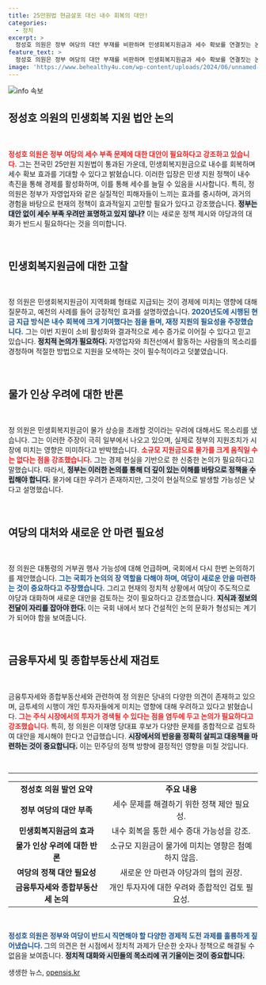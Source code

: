 ```yaml
---
title: 25만원법 현금살포 대신 내수 회복의 대안!
categories:
  - 정치
excerpt: >
  정성호 의원은 정부 여당의 대안 부재를 비판하며 민생회복지원금과 세수 확보를 연결짓는 논의를 주장했다. 그는 이번 지원금이 물가 상승에 미치는 영향이 미미하다고 강조하고, 야당과의 협의를 통한 새로운 정책 필요성을 역설했다.
feature_text: >
  정성호 의원은 정부 여당의 대안 부재를 비판하며 민생회복지원금과 세수 확보를 연결짓는 논의를 주장했다. 그는 이번 지원금이 물가 상승에 미치는 영향이 미미하다고 강조하고, 야당과의 협의를 통한 새로운 정책 필요성을 역설했다.
image: 'https://www.behealthy4u.com/wp-content/uploads/2024/06/unnamed-file.png'
---
```


<p><img src="https://www.behealthy4u.com/wp-content/uploads/2024/06/unnamed-file.png" alt="info 속보" /></p>

<h2 data-ke-size="size26">정성호 의원의 민생회복 지원 법안 논의</h2>

<p data-ke-size="size16">&nbsp;</p>

<p><b><span style="color: #ee2323;">정성호 의원은 정부 여당의 세수 부족 문제에 대한 대안이 필요하다고 강조하고 있습니다.</span></b> 그는 전국민 25만원 지원법이 통과된 가운데, 민생회복지원금으로 내수를 회복하며 세수 확보 효과를 기대할 수 있다고 밝혔습니다. 이러한 입장은 민생 지원 정책이 내수 촉진을 통해 경제를 활성화하며, 이를 통해 세수를 늘릴 수 있음을 시사합니다. 특히, 정 의원은 정부가 자영업자와 같은 실질적인 피해자들이 느끼는 효과를 중시하며, 과거의 경험을 바탕으로 현재의 정책이 효과적일지 고민할 필요가 있다고 강조했습니다. <b><span style="background-color: #21538527;">정부는 대안 없이 세수 부족 우려만 표명하고 있지 않나?</span></b> 이는 새로운 정책 제시와 야당과의 대화가 반드시 필요하다는 것을 의미합니다. </p>

<p data-ke-size="size16">&nbsp;</p>

<h2 data-ke-size="size26">민생회복지원금에 대한 고찰</h2>

<p data-ke-size="size16">&nbsp;</p>

<p>정 의원은 민생회복지원금이 지역화폐 형태로 지급되는 것이 경제에 미치는 영향에 대해 질문하고, 예전의 사례를 들어 긍정적인 효과를 설명하였습니다. <b><span style="color: #1a5490;">2020년도에 시행된 현금 지급 방식은 내수 회복에 크게 기여했다는 점을 들며, 재정 지원의 필요성을 주장했습니다.</span></b> 그는 이번 지원이 소비 활성화와 결과적으로 세수 증가로 이어질 수 있다고 믿고 있습니다. <b><span style="background-color: #21538527;">정치적 논의가 필요하다.</span></b> 자영업자와 최전선에서 활동하는 사람들의 목소리를 경청하며 적절한 방법으로 지원을 모색하는 것이 필수적이라고 덧붙였습니다. </p>

<p data-ke-size="size16">&nbsp;</p>

<h2 data-ke-size="size26">물가 인상 우려에 대한 반론</h2>

<p data-ke-size="size16">&nbsp;</p>

<p>정 의원은 민생회복지원금이 물가 상승을 초래할 것이라는 우려에 대해서도 목소리를 냈습니다. 그는 이러한 주장이 극히 일부에서 나오고 있으며, 실제로 정부의 지원조치가 시장에 미치는 영향은 미미하다고 반박했습니다. <b><span style="color: #ee2323;">소규모 지원금으로 물가를 크게 움직일 수는 없다는 점을 강조했습니다.</span></b> 그는 경제 현실을 기반으로 한 신중한 논의가 필요하다고 말했습니다. 따라서, <b><span style="background-color: #21538527;">정부는 이러한 논의를 통해 더 깊이 있는 이해를 바탕으로 정책을 수립해야 합니다.</span></b> 물가에 대한 우려가 존재하지만, 그것이 현실적으로 발생할 가능성은 낮다고 설명했습니다. </p>

<p data-ke-size="size16">&nbsp;</p>

<h2 data-ke-size="size26">여당의 대처와 새로운 안 마련 필요성</h2>

<p data-ke-size="size16">&nbsp;</p>

<p>정 의원은 대통령의 거부권 행사 가능성에 대해 언급하며, 국회에서 다시 한번 논의하기를 제안했습니다. <b><span style="color: #1a5490;">그는 국회가 논의의 장 역할을 다해야 하며, 여당이 새로운 안을 마련하는 것이 중요하다고 주장했습니다.</span></b> 그리고 현재의 정치적 상황에서 여당이 주도적으로 야당과 대화하며 새로운 대안을 검토하는 것이 필요하다고 강조했습니다. <b><span style="background-color: #21538527;">지식과 정보의 전달이 자리를 잡아야 한다.</span></b> 이는 국회 내에서 보다 건설적인 논의 문화가 형성되는 계기가 되어야 함을 보여줍니다. </p>

<p data-ke-size="size16">&nbsp;</p>

<h2 data-ke-size="size26">금융투자세 및 종합부동산세 재검토</h2>

<p data-ke-size="size16">&nbsp;</p>

<p>금융투자세와 종합부동산세와 관련하여 정 의원은 당내의 다양한 의견이 존재하고 있으며, 금투세의 시행이 개인 투자자들에게 미치는 영향에 대해 우려하고 있다고 밝혔습니다. <b><span style="color: #ee2323;">그는 주식 시장에서의 투자가 경색될 수 있다는 점을 염두에 두고 논의가 필요하다고 강조했습니다.</span></b> 특히, 정 의원은 이재명 당대표 후보가 다양한 문제를 종합적으로 검토하여 대안을 제시해야 한다고 언급했습니다. <b><span style="background-color: #21538527;">시장에서의 반응을 정확히 살피고 대응책을 마련하는 것이 중요합니다.</span></b> 이는 민주당의 정책 방향에 결정적인 영향을 미칠 것입니다. </p>

<p data-ke-size="size16">&nbsp;</p>

<hr>

<table style="width: 100%; border-collapse: collapse;">
<tbody>
<tr>
<td style="text-align: center; height: 17px;"><b>정성호 의원 발언 요약</b></td>
<td style="text-align: center; height: 17px;"><b>주요 내용</b></td>
</tr>
<tr>
<td style="text-align: center; height: 17px;"><b>정부 여당의 대안 부족</b></td>
<td style="text-align: center; height: 17px;">세수 문제를 해결하기 위한 정책 제안 필요성.</td>
</tr>
<tr>
<td style="text-align: center; height: 17px;"><b>민생회복지원금의 효과</b></td>
<td style="text-align: center; height: 17px;">내수 회복을 통한 세수 증대 가능성을 강조.</td>
</tr>
<tr>
<td style="text-align: center; height: 17px;"><b>물가 인상 우려에 대한 반론</b></td>
<td style="text-align: center; height: 17px;">소규모 지원금이 물가에 미치는 영향은 첨예하지 않음.</td>
</tr>
<tr>
<td style="text-align: center; height: 17px;"><b>여당의 정책 대안 필요성</b></td>
<td style="text-align: center; height: 17px;">새로운 안 마련과 야당과의 협의 권장.</td>
</tr>
<tr>
<td style="text-align: center; height: 17px;"><b>금융투자세와 종합부동산세 논의</b></td>
<td style="text-align: center; height: 17px;">개인 투자자에 대한 우려와 종합적인 검토 필요성.</td>
</tr>
</tbody>
</table> 

<p data-ke-size="size16">&nbsp;</p>

<p><b><span style="color: #1a5490;">정성호 의원은 정부와 여당이 반드시 직면해야 할 다양한 경제적 도전 과제를 훌륭하게 짚어냈습니다. </span></b> 그의 의견은 현 시점에서 정치적 과제가 단순한 숫자나 정책으로 해결될 수 없음을 보여줍니다. <b><span style="background-color: #21538527;">정치적 대화와 시민들의 목소리에 귀 기울이는 것이 중요합니다.</span></b></p>
생생한 뉴스, <a href="https://opensis.kr" rel="dofollow">opensis.kr</a>


